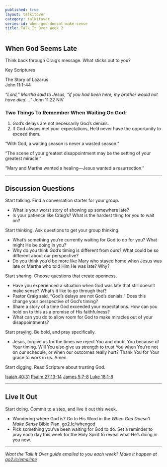 ```yaml
---
published: true
layout: talkitover
category: talkitover
series-id: when-god-doesnt-make-sense
title: Talk It Over Week 2
---
```


## When God Seems Late
<p class="lead">Think back through Craig’s message. What sticks out to you?</p> 

Key Scriptures

The Story of Lazarus  
John 11:1-44

_“Lord,” Martha said to Jesus, “if you had been here, my brother would not have died....”_
John 11:22 NIV

### Two Things To Remember When Waiting On God:

1. God’s delays are not necessarily God’s denials.
2. If God always met your expectations, He’d never have the opportunity to exceed them.

“With God, a waiting season is never a wasted season.”  

“The scene of your greatest disappointment may be the setting of your greatest miracle.”  

“Mary and Martha wanted a healing—Jesus wanted a resurrection.”  

* * *

## Discussion Questions
<p class="lead">Start talking. Find a conversation starter for your group.</p> 

* What is your worst story of showing up somewhere late?
* Is your patience like Craig’s? What is the hardest thing for you to wait on?

<p class="lead">Start thinking. Ask questions to get your group thinking.</p> 

* What’s something you’re currently waiting for God to do for you? What might He be doing in you?
* Why do you think God’s timing is different from ours? What could be so different about our perspective?
* Do you think you’d be more like Mary who stayed home when Jesus was late or Martha who told Him He was late? Why?
 
<p class="lead">Start sharing. Choose questions that create openness.</p> 

* Have you experienced a situation when God was late that still doesn’t make sense? What’s it like to go through that?
* Pastor Craig said, “God’s delays are not God’s denials.” Does this change your perspective of God’s timing?
* Share a story of a time God exceeded your expectations. How can you hold on to this as a promise of His faithfulness?
* What can you do to allow room for God to make miracles out of your disappointments?

<p class="lead">Start praying. Be bold, and pray specifically.</p> 

* Jesus, forgive us for the times we reject You and doubt You because of Your timing. Will You also give us strength to trust You when You’re not on our schedule, or when our outcomes really hurt? Thank You for Your grace to work in us. Amen.

<p class="lead">Start digging. Read Scripture about trusting God.</p> 

[Isaiah 40:31](https://www.bible.com/bible/111/isa.40.31.niv) [Psalm 27:13-14](https://www.bible.com/bible/111/psa.27.13-14.niv) [James 5:7-8](https://www.bible.com/bible/111/jam.5.7-8.niv) [Luke 18:1-8](https://www.bible.com/bible/111/luk.18.1-8.niv)

* * *

## Live It Out
<p class="lead">Start doing. Commit to a step, and live it out this week.</p>

* Wondering where God is? Go to His Word in the _When God Doesn’t Make Sense_ Bible Plan. [go2.lc/whengod](https://www.bible.com/reading-plans/2047-when-god-doesnt-make-sense)
* Pick something you’ve been waiting for God to do. Set a reminder to pray each day this week for the Holy Spirit to reveal what He’s doing in you now.

* * *

_Want the Talk It Over guide emailed to you each week? Make it happen at [go2.lc/emailme](/talkitover)_
